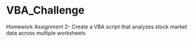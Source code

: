 # VBA_Challenge
Homework Assignment 2- Create a VBA script that analyzes stock market data across multiple worksheets 
